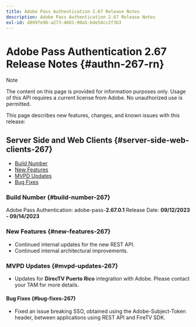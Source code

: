 ```yaml
---
title: Adobe Pass Authentication 2.67 Release Notes
description: Adobe Pass Authentication 2.67 Release Notes
exl-id: d899fe96-a273-4681-90a5-bde54cc2f3b3
---
```

# Adobe Pass Authentication 2.67 Release Notes {#authn-267-rn}

>[!NOTE]
>
>The content on this page is provided for information purposes only. Usage of this API requires a current license from Adobe. No unauthorized use is permitted.

This page describes new features, changes, and known issues with this release:

## Server Side and Web Clients {#server-side-web-clients-267}

* [Build Number](#build-number-267)
* [New Features](#new-features-267)
* [MVPD Updates](#mvpd-updates-267)
* [Bug Fixes](#bug-fixes-267)

### Build Number {#build-number-267}

Adobe Pass Authentication: adobe-pass-**2.67.0.1**
Release Date: **09/12/2023 - 09/14/2023** 

### New Features {#new-features-267}

* Continued internal updates for the new REST API.
* Continued internal architectural improvements.

### MVPD Updates {#mvpd-updates-267}

* Updates for **DirecTV Puerto Rico** integration with Adobe. Please contact your TAM for more details.
 
#### Bug Fixes {#bug-fixes-267}

* Fixed an issue breaking SSO, obtained using the Adobe-Subject-Token header, between applications using REST API and FireTV SDK.
